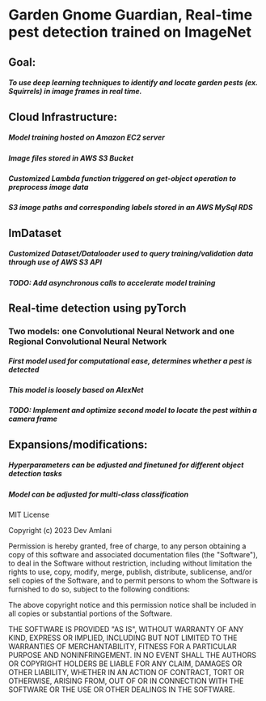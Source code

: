 # Garden Gnome Guardian, Real-time pest detection trained on ImageNet
## Goal:
##### To use deep learning techniques to identify and locate garden pests (ex. Squirrels) in image frames in real time. 
## Cloud Infrastructure:
##### Model training hosted on Amazon EC2 server
##### Image files stored in AWS S3 Bucket
##### Customized Lambda function triggered on get-object operation to preprocess image data
##### S3 image paths and corresponding labels stored in an AWS MySql RDS
## ImDataset
##### Customized Dataset/Dataloader used to query training/validation data through use of AWS S3 API
##### TODO: Add asynchronous calls to accelerate model training
## Real-time detection using pyTorch
### Two models: one Convolutional Neural Network and one Regional Convolutional Neural Network
##### First model used for computational ease, determines whether a pest is detected
##### This model is loosely based on AlexNet
##### TODO: Implement and optimize second model to locate the pest within a camera frame
## Expansions/modifications:
##### Hyperparameters can be adjusted and finetuned for different object detection tasks
##### Model can be adjusted for multi-class classification


MIT License

Copyright (c) 2023 Dev Amlani

Permission is hereby granted, free of charge, to any person obtaining a copy
of this software and associated documentation files (the "Software"), to deal
in the Software without restriction, including without limitation the rights
to use, copy, modify, merge, publish, distribute, sublicense, and/or sell
copies of the Software, and to permit persons to whom the Software is
furnished to do so, subject to the following conditions:

The above copyright notice and this permission notice shall be included in all
copies or substantial portions of the Software.

THE SOFTWARE IS PROVIDED "AS IS", WITHOUT WARRANTY OF ANY KIND, EXPRESS OR
IMPLIED, INCLUDING BUT NOT LIMITED TO THE WARRANTIES OF MERCHANTABILITY,
FITNESS FOR A PARTICULAR PURPOSE AND NONINFRINGEMENT. IN NO EVENT SHALL THE
AUTHORS OR COPYRIGHT HOLDERS BE LIABLE FOR ANY CLAIM, DAMAGES OR OTHER
LIABILITY, WHETHER IN AN ACTION OF CONTRACT, TORT OR OTHERWISE, ARISING FROM,
OUT OF OR IN CONNECTION WITH THE SOFTWARE OR THE USE OR OTHER DEALINGS IN THE
SOFTWARE.
